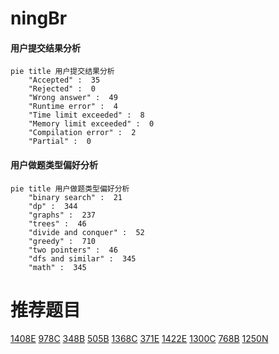 # ningBr

<!-- tabs:start -->



#### **用户提交结果分析**

```mermaid
pie title 用户提交结果分析
    "Accepted" :  35
    "Rejected" :  0
    "Wrong answer" :  49
    "Runtime error" :  4
    "Time limit exceeded" :  8
    "Memory limit exceeded" :  0
    "Compilation error" :  2
    "Partial" :  0
```

#### **用户做题类型偏好分析**

```mermaid
pie title 用户做题类型偏好分析
    "binary search" :  21
    "dp" :  344
    "graphs" :  237
    "trees" :  46
    "divide and conquer" :  52
    "greedy" :  710
    "two pointers" :  46
    "dfs and similar" :  345
    "math" :  345
```



<!-- tabs:end -->
# 推荐题目
[1408E](https://codeforces.com/contest/1408/problem/E)
[978C](https://codeforces.com/contest/978/problem/C)
[348B](https://codeforces.com/contest/348/problem/B)
[505B](https://codeforces.com/contest/505/problem/B)
[1368C](https://codeforces.com/contest/1368/problem/C)
[371E](https://codeforces.com/contest/371/problem/E)
[1422E](https://codeforces.com/contest/1422/problem/E)
[1300C](https://codeforces.com/contest/1300/problem/C)
[768B](https://codeforces.com/contest/768/problem/B)
[1250N](https://codeforces.com/contest/1250/problem/N)
